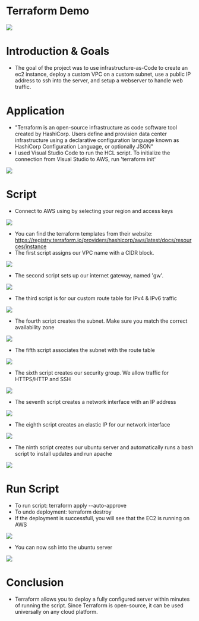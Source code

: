 # Terraform Demo

![](img/terraform.PNG)

# Introduction & Goals
- The goal of the project was to use infrastructure-as-Code to create an ec2 instance, deploy a custom VPC on a custom subnet, use a public IP address to ssh into the server, and setup a webserver to handle web traffic.

# Application
- "Terraform is an open-source infrastructure as code software tool created by HashiCorp. Users define and provision data center infrastructure using a declarative configuration language known as HashiCorp Configuration Language, or optionally JSON"
- I used Visual Studio Code to run the HCL script. To initialize the connection from Visual Studio to AWS, run 'terraform init'

![](img/plugin.PNG)

# Script
- Connect to AWS using by selecting your region and access keys

![](img/access.PNG)

- You can find the terraform templates from their website: https://registry.terraform.io/providers/hashicorp/aws/latest/docs/resources/instance
- The first script assigns our VPC name with a CIDR block.

![](img/1_vpc.PNG)


- The second script sets up our internet gateway, named 'gw'.

![](img/2_ig.PNG)


- The third script is for our custom route table for IPv4 & IPv6 traffic

![](img/3_route.PNG)

- The fourth script creates the subnet. Make sure you match the correct availability zone

![](img/4_subnet.PNG)


- The fifth script associates the subnet with the route table

![](img/5_rt.PNG)


- The sixth script creates our security group. We allow traffic for HTTPS/HTTP  and SSH

![](img/6_sg_1.PNG)

- The seventh script creates a network interface with an IP address

![](img/7_ni.PNG)


- The eighth script creates an elastic IP for our network interface

![](img/8_elastic.PNG)

- The ninth script creates our ubuntu server and automatically runs a bash script to install updates and run apache

![](img/9_server.PNG)


# Run Script
- To run script: terraform apply --auto-approve
- To undo deployment: terraform destroy
- If the deployment is successfull, you will see that the EC2 is running on AWS

![](img/ec2.PNG)

- You can now ssh into the ubuntu server

![](img/ssh.PNG)


# Conclusion
- Terraform allows you to deploy a fully configured server within minutes of running the script. Since Terraform is open-source, it can be used universally on any cloud platform. 
